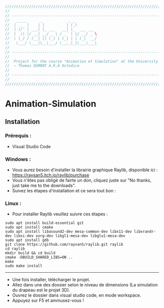 ```cpp
////////////////////////////////////////////////////////////////////////////////////
//
// ---------------------------------------------------------------------------------
//   _____      _            _ _
//  |  _  |    | |          | (_)
//  | |/' | ___| |_ ___   __| |_  ___ ___
//  |  /| |/ __| __/ _ \ / _` | |/ __/ _ \
//  \ |_/ / (__| || (_) | (_| | | (_|  __/
//   \___/ \___|\__\___/ \__,_|_|\___\___|
//
// ---------------------------------------------------------------------------------
//
//  Project for the course "Animation et Simulation" at the University Gustave Eiffel
//  ~ Thomas DUMONT A.K.A 0ctodice
//
// ---------------------------------------------------------------------------------
//
////////////////////////////////////////////////////////////////////////////////////
```

# Animation-Simulation

## Installation

### Prérequis :

- Visual Studio Code

### Windows :

- Vous aurez besoin d'installer la librairie graphique Raylib, disponible ici : https://raysan5.itch.io/raylib/purchase
- Vous n'êtes pas obligé de fairte un don, cliquez juste sur "No thanks, just take me to the downloads".
- Suivez les étapes d'installation et ce sera tout bon : 

### Linux :

- Pour installer Raylib veuillez suivre ces étapes :
```shell
sudo apt install build-essential git
sudo apt install cmake
sudo apt install libasound2-dev mesa-common-dev libx11-dev libxrandr-dev libxi-dev xorg-dev libgl1-mesa-dev libglu1-mesa-dev
sudo apt install gdb
git clone https://github.com/raysan5/raylib.git raylib
cd raylib
mkdir build && cd build
cmake -DBUILD_SHARED_LIBS=ON ..
make
sudo make install
```

---

- Une fois installer, télécharger le projet.
- Allez dans une des dossier selon le niveau de dimensions (La simulation du drapeau est le projet 3D).
- Ouvrez le dossier dans visual studio code, en mode workspace.
- Appuyez sur F5 et ammusez-vous !
